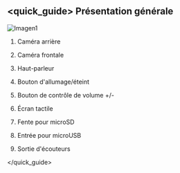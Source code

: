 ## <quick_guide> Présentation générale

![Imagen1](http://static.energysistem.com/images/manuals/42238/55d31624c5499.jpg)

1. Caméra arrière

2. Caméra frontale

3. Haut-parleur

4. Bouton d'allumage/éteint

5. Bouton de contrôle de volume +/-

6. Écran tactile

7. Fente pour microSD

8. Entrée pour microUSB

9. Sortie d'écouteurs

</quick_guide>
